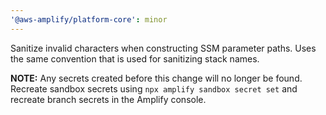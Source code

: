 ```yaml
---
'@aws-amplify/platform-core': minor
---
```


Sanitize invalid characters when constructing SSM parameter paths.
Uses the same convention that is used for sanitizing stack names.

**NOTE:** Any secrets created before this change will no longer be found.
Recreate sandbox secrets using `npx amplify sandbox secret set` and recreate branch secrets in the Amplify console.
